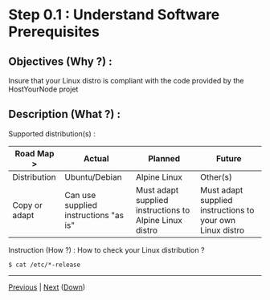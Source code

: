 Step 0.1 : Understand Software Prerequisites
==

Objectives (Why ?) :
-
Insure that your Linux distro is compliant with the code provided by the HostYourNode projet

Description (What ?) :
-
Supported distribution(s) :
<table>
    <thead>
        <tr>
            <th>Road Map ></th>
            <th>Actual</th>
            <th>Planned</th>
            <th>Future</th>
        </tr>
    </thead>
    <tbody>
        <tr>
            <td>Distribution</td>
            <td>Ubuntu/Debian</td>
            <td>Alpine Linux</td>
            <td>Other(s)</td>
        </tr>
        <tr>
            <td>Copy or adapt</td>      
            <td>Can use supplied instructions "as is"</td>
            <td>Must adapt supplied instructions to Alpine Linux distro</td>
            <td>Must adapt supplied instructions to your own Linux distro</td>
        </tr>
    </tbody>
</table>

Instruction (How ?) :
How to check your Linux distribution ?
<pre><code>$ cat /etc/*-release</code></pre>

---
<A href="https://github.com/babonet13/HostYourNode/tree/master/HowTo/0_UnderstandPrerequisites/0_HardPrerequisites.md">Previous<A/> | <A href="https://github.com/babonet13/HostYourNode/blob/master/HowTo/0_UnderstandPrerequisites/2_InfoPrerequisites.md">Next<A/> (<A href="https://github.com/babonet13/HostYourNode/blob/master/HowTo/0_UnderstandPrerequisites/readme.md">Down</A>)
